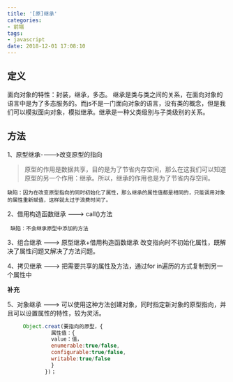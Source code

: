 ```yaml
---
title: '[原]继承'
categories:
- 前端
tags:
- javascript
date: 2018-12-01 17:08:10
---
```


## 定义

面向对象的特性：封装，继承，多态。
继承是类与类之间的关系，在面向对象的语言中是为了多态服务的。而js不是一门面向对象的语言，没有类的概念，但是我们可以模拟面向对象，模拟继承。继承是一种父类级别与子类级别的关系。

## 方法

1、原型继承---->改变原型的指向                              
 > 原型的作用是数据共享，目的是为了节省内存空间，那么在这我们可以知道原型的另一个作用：继承。所以，继承的作用也是为了节省内存空间。

    缺陷：因为在改变原型指向的同时初始化了属性，那么继承的属性值都是相同的，只能调用对象的属性重新赋值，这样就太过于浪费时间了。

2、借用构造函数继承 ---> call()方法 

     缺陷：不会继承原型中添加的方法

3、组合继承 ---> 原型继承+借用构造函数继承            改变指向时不初始化属性，既解决了属性问题又解决了方法问题。

4、拷贝继承 ---> 把需要共享的属性及方法，通过for in遍历的方式复制到另一个属性中

 **补充**

5、对象继承 ---> 可以使用这种方法创建对象，同时指定新对象的原型指向，并且可以设置属性的特性，较为灵活。
   
```javascript
     Object.creat(要指向的原型，{
              属性值：{
              value：值，
              enumerable:true/false,
              configurable:true/false,
              writable:true/false
              }
            })；
```
